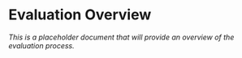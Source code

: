 # Evaluation Overview

*This is a placeholder document that will provide an overview of the evaluation process.*